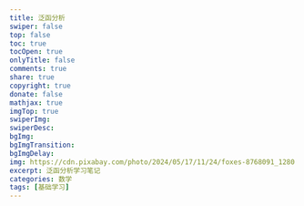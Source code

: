 ```yaml
---
title: 泛函分析
swiper: false
top: false
toc: true
tocOpen: true
onlyTitle: false
comments: true
share: true
copyright: true
donate: false
mathjax: true
imgTop: true
swiperImg:
swiperDesc:
bgImg:
bgImgTransition:
bgImgDelay:
img: https://cdn.pixabay.com/photo/2024/05/17/11/24/foxes-8768091_1280.jpg
excerpt: 泛函分析学习笔记
categories: 数学
tags: [基础学习]
---
```

